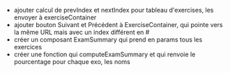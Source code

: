 -   ajouter calcul de prevIndex et nextIndex pour tableau d'exercises, les envoyer à exerciseContainer
-   ajouter bouton Suivant et Précédent à ExerciseContainer, qui pointe vers la même URL mais avec un index différent en #
-   créer un composant ExamSummary qui prend en params tous les exercices
-   créer une fonction qui computeExamSummary et qui renvoie le pourcentage pour chaque exo, les noms

